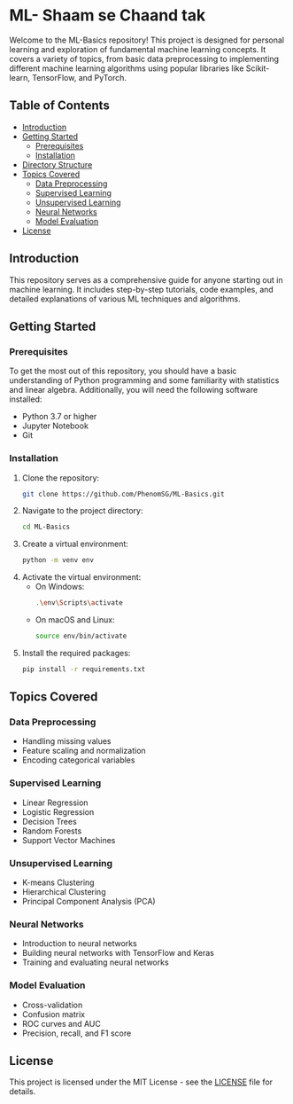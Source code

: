 # ML- Shaam se Chaand tak

Welcome to the ML-Basics repository! This project is designed for personal learning and exploration of fundamental machine learning concepts. It covers a variety of topics, from basic data preprocessing to implementing different machine learning algorithms using popular libraries like Scikit-learn, TensorFlow, and PyTorch.

## Table of Contents

- [Introduction](#introduction)
- [Getting Started](#getting-started)
  - [Prerequisites](#prerequisites)
  - [Installation](#installation)
- [Directory Structure](#directory-structure)
- [Topics Covered](#topics-covered)
  - [Data Preprocessing](#data-preprocessing)
  - [Supervised Learning](#supervised-learning)
  - [Unsupervised Learning](#unsupervised-learning)
  - [Neural Networks](#neural-networks)
  - [Model Evaluation](#model-evaluation)
- [License](#license)

## Introduction

This repository serves as a comprehensive guide for anyone starting out in machine learning. It includes step-by-step tutorials, code examples, and detailed explanations of various ML techniques and algorithms.

## Getting Started

### Prerequisites

To get the most out of this repository, you should have a basic understanding of Python programming and some familiarity with statistics and linear algebra. Additionally, you will need the following software installed:

- Python 3.7 or higher
- Jupyter Notebook
- Git

### Installation

1. Clone the repository:
    ```sh
    git clone https://github.com/PhenomSG/ML-Basics.git
    ```
2. Navigate to the project directory:
    ```sh
    cd ML-Basics
    ```
3. Create a virtual environment:
    ```sh
    python -m venv env
    ```
4. Activate the virtual environment:
    - On Windows:
        ```sh
        .\env\Scripts\activate
        ```
    - On macOS and Linux:
        ```sh
        source env/bin/activate
        ```
5. Install the required packages:
    ```sh
    pip install -r requirements.txt
    ```


## Topics Covered

### Data Preprocessing

- Handling missing values
- Feature scaling and normalization
- Encoding categorical variables

### Supervised Learning

- Linear Regression
- Logistic Regression
- Decision Trees
- Random Forests
- Support Vector Machines

### Unsupervised Learning

- K-means Clustering
- Hierarchical Clustering
- Principal Component Analysis (PCA)

### Neural Networks

- Introduction to neural networks
- Building neural networks with TensorFlow and Keras
- Training and evaluating neural networks

### Model Evaluation

- Cross-validation
- Confusion matrix
- ROC curves and AUC
- Precision, recall, and F1 score

## License

This project is licensed under the MIT License - see the [LICENSE](LICENSE) file for details.
